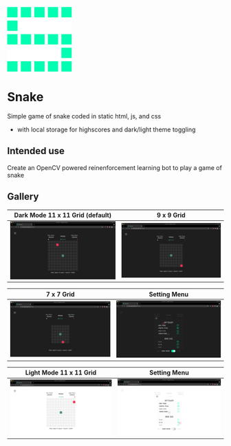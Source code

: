 <img src='./img/icon.png' width='150'>
<br />

# Snake

Simple game of snake coded in static html, js, and css

- with local storage for highscores and dark/light theme toggling

## Intended use

Create an OpenCV powered reinenforcement learning bot to play a game of snake

## Gallery

|          Dark Mode 11 x 11 Grid (default)           |                     9 x 9 Grid                     |
| :-------------------------------------------------: | :------------------------------------------------: |
| <img src='./img/screenshots/d11.png' width='400' /> | <img src='./img/screenshots/d9.png' width='400' /> |

|                     7 x 7 Grid                     |                     Setting Menu                      |
| :------------------------------------------------: | :---------------------------------------------------: |
| <img src='./img/screenshots/d7.png' width='400' /> | <img src='./img/screenshots/dMenu.png' width='400' /> |

|               Light Mode 11 x 11 Grid               |                     Setting Menu                      |
| :-------------------------------------------------: | :---------------------------------------------------: |
| <img src='./img/screenshots/l11.png' width='400' /> | <img src='./img/screenshots/lMenu.png' width='400' /> |
